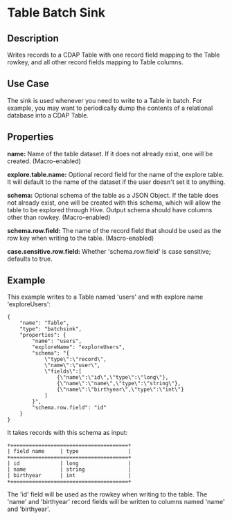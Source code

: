 # Table Batch Sink


Description
-----------
Writes records to a CDAP Table with one record field mapping
to the Table rowkey, and all other record fields mapping to Table columns.


Use Case
--------
The sink is used whenever you need to write to a Table in batch. For example,
you may want to periodically dump the contents of a relational database into a CDAP Table.


Properties
----------
**name:** Name of the table dataset. If it does not already exist, one will be created. (Macro-enabled)

**explore.table.name:** Optional record field for the name of the explore table. It will default to the name of the
dataset if the user doesn't set it to anything.

**schema:** Optional schema of the table as a JSON Object. If the table does not
already exist, one will be created with this schema, which will allow the table to be
explored through Hive. Output schema should have columns other than rowkey. (Macro-enabled)

**schema.row.field:** The name of the record field that should be used as the row
key when writing to the table. (Macro-enabled)

**case.sensitive.row.field:** Whether 'schema.row.field' is case sensitive; defaults to true.


Example
-------
This example writes to a Table named 'users' and with explore name 'exploreUsers':

    {
        "name": "Table",
        "type": "batchsink",
        "properties": {
            "name": "users",
            "exploreName": "exploreUsers",
            "schema": "{
                \"type\":\"record\",
                \"name\":\"user\",
                \"fields\":[
                    {\"name\":\"id\",\"type\":\"long\"},
                    {\"name\":\"name\",\"type\":\"string\"},
                    {\"name\":\"birthyear\",\"type\":\"int\"}
                ]
            }",
            "schema.row.field": "id"
        }
    }

It takes records with this schema as input:

    +======================================+
    | field name     | type                |
    +======================================+
    | id             | long                |
    | name           | string              |
    | birthyear      | int                 |
    +======================================+

The 'id' field will be used as the rowkey when writing to the table. The 'name' and 'birthyear' record
fields will be written to columns named 'name' and 'birthyear'.
